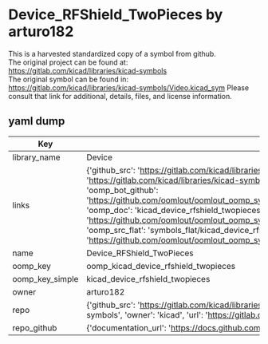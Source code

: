 # Device_RFShield_TwoPieces by arturo182  
This is a harvested standardized copy of a symbol from github.  
The original project can be found at:  
https://gitlab.com/kicad/libraries/kicad-symbols  
The original symbol can be found in:
https://gitlab.com/kicad/libraries/kicad-symbols/Video.kicad_sym
Please consult that link for additional, details, files, and license information.  
## yaml dump  
| Key | Value |  
| --- | --- |  
| library_name | Device |  
| links | {'github_src': 'https://gitlab.com/kicad/libraries/kicad-symbols/Video.kicad_sym', 'github_src_repo': 'https://gitlab.com/kicad/libraries/kicad-symbols', 'oomp_bot': 'kicad_device_rfshield_twopieces/working', 'oomp_bot_github': 'https://github.com/oomlout/oomlout_oomp_symbol_bot/tree/main/kicad_device_rfshield_twopieces/working', 'oomp_doc': 'kicad_device_rfshield_twopieces/working', 'oomp_doc_github': 'https://github.com/oomlout/oomlout_oomp_symbol_doc/tree/main/kicad_device_rfshield_twopieces/working', 'oomp_src_flat': 'symbols_flat/kicad_device_rfshield_twopieces/working', 'oomp_src_flat_github': 'https://github.com/oomlout/oomlout_oomp_symbol_src/tree/main/kicad_device_rfshield_twopieces/working'} |  
| name | Device_RFShield_TwoPieces |  
| oomp_key | oomp_kicad_device_rfshield_twopieces |  
| oomp_key_simple | kicad_device_rfshield_twopieces |  
| owner | arturo182 |  
| repo | {'github_src': 'https://gitlab.com/kicad/libraries/kicad-symbols/Video.kicad_sym', 'name': 'libraries/kicad-symbols', 'owner': 'kicad', 'url': 'https://gitlab.com/kicad/libraries/kicad-symbols'} |  
| repo_github | {'documentation_url': 'https://docs.github.com/rest/repos/repos#get-a-repository', 'message': 'Not Found'} |  

